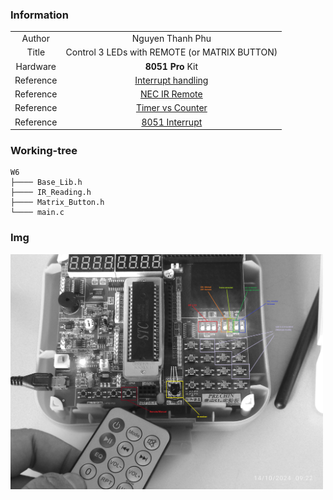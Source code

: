 
### Information
| | |
| :----: | :----: |
| Author     | Nguyen Thanh Phu|
| Title   | Control 3 LEDs with REMOTE (or MATRIX BUTTON) |
| Hardware   | **8051 Pro** Kit |
| Reference  | [Interrupt handling](https://embeddedflakes.com/interrupt-handling-in-8051/) |
| Reference  | [NEC IR Remote](https://exploreembedded.com/wiki/NEC_IR_Remote_Control_Interface_with_8051) |
| Reference  | [Timer vs Counter](https://embeddedflakes.com/8051-timers-vs-counters/) |
| Reference  | [8051 Interrupt](https://exploreembedded.com/wiki/6.8051_Interrupts) |

### Working-tree

    W6
    ├──── Base_Lib.h 
    ├──── IR_Reading.h
    ├──── Matrix_Button.h
    └──── main.c

### Img
<img src="https://github.com/ngxx-fus/MCU_AT89C52/blob/main/W6/IMG_20241014_092233.jpg?raw=true" width="500" />

